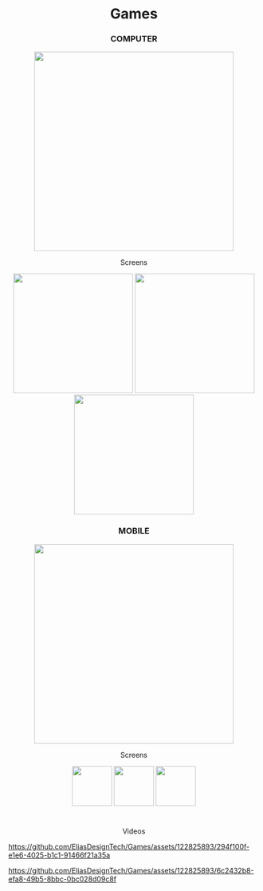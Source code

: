 <div align="center">

# Games

</div>

<div align="center">
  
### COMPUTER
<img width="400" src="https://github.com/EliasDesignTech/Games/assets/122825893/5bc2e4f7-268f-4b8c-9c3f-37abecdfda0e" />
</div>

<div align="center">
  <p>Screens</p>
  <img width="240" src="https://github.com/EliasDesignTech/Games/assets/122825893/03977294-6d38-4d00-8572-ce54f7704a30" />
  <img width="240" src="https://github.com/EliasDesignTech/Games/assets/122825893/095b8027-d476-4041-bcc1-c476bb30a780" />
  <img width="240" src="https://github.com/EliasDesignTech/Games/assets/122825893/a043a924-e8df-46ef-93c9-0a4e767ea2ec" />
</div>

<div align="center">
  
### MOBILE
<img align="center" width="400" src="https://github.com/EliasDesignTech/Games/assets/122825893/656b0e75-c662-4840-88b7-b92d7f9433a6" />
</div>

<div align="center">
  <p>Screens</p>
  <img width="80" src="https://github.com/EliasDesignTech/Games/assets/122825893/c2a5220d-0839-48d2-9d97-8e1369352165" />
  <img width="80" src="https://github.com/EliasDesignTech/Games/assets/122825893/d65b6e9d-4a03-450f-92f2-df631b71d561" />
  <img width="80" src="https://github.com/EliasDesignTech/Games/assets/122825893/d7c858fd-658c-4fbe-9345-af49cfeaa587" />
</div>

#

<div align="center">
  
<p>Videos</p>

</div>

https://github.com/EliasDesignTech/Games/assets/122825893/294f100f-e1e6-4025-b1c1-91466f21a35a

https://github.com/EliasDesignTech/Games/assets/122825893/6c2432b8-efa8-49b5-8bbc-0bc028d09c8f
